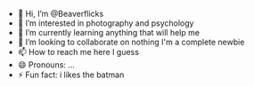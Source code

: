 - 👋 Hi, I’m @Beaverflicks
- 👀 I’m interested in photography and psychology
- 🌱 I’m currently learning anything that will help me
- 💞️ I’m looking to collaborate on nothing I'm a complete newbie
- 📫 How to reach me here I guess
- 😄 Pronouns: ...
- ⚡ Fun fact: i likes the batman

<!---
Beaverflicks/Beaverflicks is a ✨ special ✨ repository because its `README.md` (this file) appears on your GitHub profile.
You can click the Preview link to take a look at your changes.
--->
